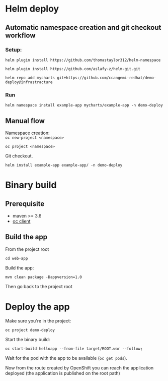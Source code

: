 # Helm deploy

## Automatic namespace creation and git checkout workflow

### Setup:
`helm plugin install https://github.com/thomastaylor312/helm-namespace`  

`helm plugin install https://github.com/aslafy-z/helm-git.git`  

`helm repo add mycharts git+https://github.com/ccangemi-redhat/demo-deploy@infrastracture`  

### Run

`helm namespace install example-app mycharts/example-app -n demo-deploy`  

## Manual flow

Namespace creation:  
`oc new-project <namespace>`

`oc project <namespace>`  

Git checkout.  

`helm install example-app example-app/ -n demo-deploy`

# Binary build

## Prerequisite

* maven >= 3.6
* [oc client](https://docs.openshift.com/container-platform/4.4/cli_reference/openshift_cli/getting-started-cli.html)
## Build the app

From the project root

```cd web-app```

Build the app:

```mvn clean package -Dappversion=1.0```

Then go back to the project root

# Deploy the app

Make sure you're in the project:  

```oc project demo-deploy```

Start the binary build:

```oc start-build helloapp --from-file target/ROOT.war --follow;```

Wait for the pod with the app to be available (```oc get pods```).

Now from the route created by OpenShift you can reach the application deployed (the application is published on the root path)